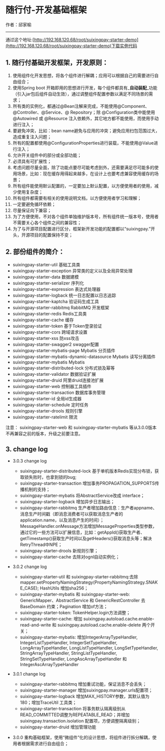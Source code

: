 # 随行付-开发基础框架
作者：邱家榆

---

通过这个地址:[http://192.168.120.68/root/suixingpay-starter-demo](http://192.168.120.68/root/suixingpay-starter-demo)下载实例代码

## 1. 随行付基础开发框架，开发原则：

1. 使用组件化开发思想，将各个组件进行解耦；应用可以根据自己的需要进行自由组合；
2. 使用Spring boot 开箱即用的思想进行开发，每个组件都具有_**自动装配**_功能（引入jar包后组件自动生效），通过调整组件配置参数以满足不同场景的需求；
3. 所有类的实例化，都通过@Bean注解来完成，不能使用@Component、@Controller、@Service、@ Repository；除 @Configuration类中能使用@Autowired 或 @Resource 注入依赖外，其它地方都不能使用，而使用手动进行注入；
4. 要避免冲突，比如：bean name避免与应用的冲突；避免应用扫包范围过大，造成重复注入问题；
5. 所有的配置都使用@ConfigurationProperties进行装载，不能使用@Value进行注入；
6. 允许开关组件中的部分或全部功能；
7. 必须具有可扩展性；
8. 考虑问题尽量全面，除了功能点要尽可能考虑到外，还需要满足尽可能多的使用场景，比如：现在缓存用得起来越多，在设计上也要考虑兼容使用缓存的场景；
9. 所有组件能使用默认配置的，一定要加上默认配置，以方便使用者的使用，减少使用复杂度；
10. 所有组件都需要有相关的使用说明文档，以方便使用者学习和理解；
11. 一定要避免循环依赖；
12. 尽量保证向下兼容；
13. 为了方便使用，不对各个组件单独维护版本号，所有组件统一版本号，使用者不需要关心各个组件之间的兼容性；
14. 为了与开源项目配置进行区分，框架新开发功能的配置都以“suixingpay.”开头，开源项目的配置保持不变；

## 2. 部份组件的简介：

* suixingpay-starter-util  基础工具类
* suixingpay-starter-exception  异常类的定义以及全局异常处理
* suixingpay-starter-data  数据建模
* suixingpay-starter-serializer  序列化 
* suixingpay-starter-expression 表达式处理器
* suixingpay-starter-logback 统一日志配置以日志追踪
* suixingpay-starter-kaptcha  验证码生成工具
* suixingpay-starter-rabbitmq  RabbitMQ 开发框架
* suixingpay-starter-redis  Redis工具类
* suixingpay-starter-cache 缓存
* suixingpay-starter-token 基于Token登录验证
* suixingpay-starter-cors  跨域请求设置
* suixingpay-starter-xss  防xss攻击
* suixingpay-starter-swagger2  swagger配置
* suixingpay-starter-mybatis-page  Mybatis 分页插件
* suixingpay-starter-mybatis-dynamic-datasource  Mybatis 读写分离插件
* suixingpay-starter-mybatis  Mybatis
* suixingpay-starter-distributed-lock  分布式锁及幂等
* suixingpay-starter-validator  数据验证扩展
* suixingpay-starter-druid  阿里druid连接池扩展
* suixingpay-starter-web  控制器工具插件
* suixingpay-starter-transaction  数据库事务管理
* suixingpay-starter-id  全局id生成器
* suixingpay-starter-schedule  定时任务
* suixingpay-starter-drools  规则引擎
* suixingpay-starter-ratelimit  限流

注意： suixingpay-starter-web 和 suixingpay-starter-mybatis 等从3.0.0版本不再兼容之前的版本，升级之前要注意。

## 3. change log


* 3.0.3 change log

  * suixingpay-starter-distributed-lock 基于单机版本Redis实现分布锁，获取锁失败时，也拿到锁的bug;
  * suixingpay-starter-transaction 增加事务PROPAGATION_SUPPORTS传播机制的支持；
  * suixingpay-starter-mybatis 将AbstractService改成 interface；
  * suixingpay-starter-logback 增加异步日志输出；
  * suixingpay-starter-rabbitmq 生产者增加路由信息：生产者appname、消息生产时间戳（即消息消费者可以获取消息生产者的application.name，以及消息产生的时间）；MessageHandler.onMessage方法增加MessageProperties类型参数，通过它的一些方法可以扩展信息，比如：getAppId()获取生产者、getTimestamp()获取生产时间以及getHeaders()获取消息头等；解决RetryThread中NPE；
  * suixingpay-starter-drools  新规则引擎；
  * suixingpay-starter-cache 去除对ognl自动实例化；

* 3.0.2 change log

  * suixingpay-starter-util 和 suixingpay-starter-rabbitmq:去除mapper.setPropertyNamingStrategy(PropertyNamingStrategy.SNAKE_CASE); HashUtils 增加sha256；
  * suixingpay-starter-mybatis 和 suixingpay-starter-web: GenericMapper、AbstractService 和 GenericRestController 去BaseDomain 约束；Pagination 增加of方法；
  * suixingpay-starter-token: TokenHelper.login方法调整；
  * suixingpay-starter-cache: 增加 suixingpay.autoload.cache.enable-read-and-write 和 suixingpay.autoload.cache.enable-delete 两个开关；
  * suixingpay-starter-mybatis: 增加IntegerArrayTypeHandler, IntegerListTypeHandler, IntegerSetTypeHandler, LongArrayTypeHandler, LongListTypeHandler, LongSetTypeHandler, StringArrayTypeHandler, StringListTypeHandler, StringSetTypeHandler, LongAscArrayTypeHandler 和 IntegerAscArrayTypeHandler

* 3.0.1 change log

  * suixingpay-starter-rabbitmq 增加重试功能，保证消息不会丢失；
  * suixingpay-starter-manager 增加suixingpay.manager.urls配置项；
  * suixingpay-starter-logback 增加MAX\_HISTORY参数，其默认值为180；增加TraceUtil 工具类；
  * suixingpay-starter-transaction 将事务默认隔离级别从READ\_COMMITTED调整为REPEATABLE\_READ；并增加suixingpay.transaction.isolation 配置项，方便调整隔离级别；
  * suixingpay-starter-druid 增加管理功能
* 3.0.0 重构基础框架，使用“微组件”化的设计思想，将组件进行拆分解耦，使用者根据需求进行自由组合；